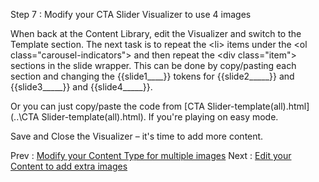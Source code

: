 Step 7 : Modify your CTA Slider Visualizer to use 4 images

When back at the Content Library, edit the Visualizer and switch to the Template section.  The next task is to repeat the &lt;li&gt; items under the &lt;ol class=&quot;carousel-indicators&quot;&gt; and then repeat the &lt;div class=&quot;item&quot;&gt; sections in the slide wrapper.  This can be done by copy/pasting each section and changing the {{slide1\_\_\_\_}} tokens for {{slide2\_\_\_\_\_}} and {{slide3\_\_\_\_\_}} and {{slide4\_\_\_\_\_}}.

Or you can just copy/paste the code from [CTA Slider-template(all).html](..\CTA Slider-template(all).html).  If you&#39;re playing on easy mode.

Save and Close the Visualizer – it&#39;s time to add more content.

Prev : [Modify your Content Type for multiple images](step6.md)
Next : [Edit your Content to add extra images](step8.md)